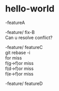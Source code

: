 # hello-world

-featureA

-feature/ fix-B<br>
Can u resolve conflict?

-feature/ featureC<br>
git rebase -i<br>
for miss<br>
f(g→f)or miss<br>
f(d→f)or miss<br>
f(e→f)or miss<br>

-feature/ featureD<br>


